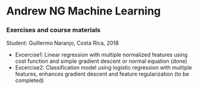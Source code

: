 # Andrew NG Machine Learning
### Exercises and course materials

Student: Guillermo Naranjo, Costa Rica, 2018

* Excercise1: Linear regression with multiple normalized features using cost function and simple gradient descent or normal equation (done)
* Excercise2: Classification model using logistic regression with multiple features, enhances gradient descent and feature regularization (to be completed)
